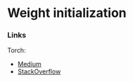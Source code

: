 # Weight initialization

### Links

Torch:

- [Medium](https://medium.com/usf-msds/deep-learning-best-practices-1-weight-initialization-14e5c0295b94)
- [StackOverflow](https://stackoverflow.com/questions/49433936/how-to-initialize-weights-in-pytorch)